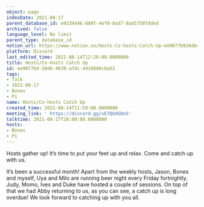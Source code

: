 ```yaml
---
object: page
indexDate: 2021-08-17
parent_database_id: e9339446-880f-4ef0-8ad7-8ad1f507dded
archived: false
language_level: No limit
parent_type: database_id
notion_url: https://www.notion.so/Hosts-Co-hosts-Catch-Up-ee9077b926db4639a7dc4434880c8a52
platform: Discord
last_edited_time: 2021-08-14T12:26:00.0000000
title: Hosts/Co-hosts Catch Up
id: ee9077b9-26db-4639-a7dc-4434880c8a52
tags:
- Talk
- 2021-08-17
- Bones
- Pi
name: Hosts/Co-hosts Catch Up
created_time: 2021-08-14T11:59:00.0000000
meeting_link: ' https://discord.gg/vE7QUXGDnS'
talktime: 2021-08-17T20:00:00.0000000
hosts:
- Bones
- Pi
---
```









Hosts gather up! It’s time to put your feet up and relax. Come and catch up with us.

It’s been a successful month! Apart from the weekly hosts, Jason, Bones and myself, Uya and Milo are running beer night every Friday fortnightly. Judy, Momo, Ives and Duke have hosted a couple of sessions. On top of that we had Abby returning to us, as you can see, a catch up is long overdue! We look forward to catching up with you all.

















